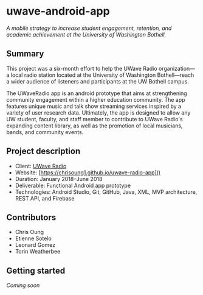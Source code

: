 # uwave-android-app

_A mobile strategy to increase student engagement, retention, and academic achievement at the University of Washington Bothell._

## Summary

This project was a six-month effort to help the UWave Radio organization—a local radio station located at the University of Washington Bothell—reach a wider audience of listeners and participants at the UW Bothell campus. 

The UWaveRadio app is an android prototype that aims at strengthening community engagement within a higher education community. The app features unique music and talk show streaming services inspired by a variety of user research data. Ultimately, the app is designed to allow any UW student, faculty, and staff member to contribute to UWave Radio's expanding content library, as well as the promotion of local musicians, bands, and community events.

## Project description

- Client: [UWave Radio](uwave.fm)
- Website: [https://chrisoung1.github.io/uwave-radio-app]()
- Duration: January 2018–June 2018
- Deliverable: Functional Android app prototype
- Technologies: Android Studio, Git, GitHub, Java, XML, MVP architecture, REST API, and Firebase

## Contributors

- Chris Oung
- Etienne Sotelo
- Leonard Gomez
- Torin Weatherbee

## Getting started

_Coming soon_


